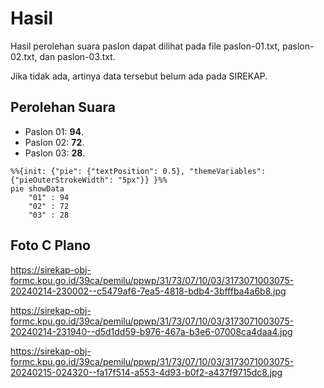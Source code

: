 # Hasil

Hasil perolehan suara paslon dapat dilihat pada file paslon-01.txt, paslon-02.txt, dan paslon-03.txt.

Jika tidak ada, artinya data tersebut belum ada pada SIREKAP.

## Perolehan Suara

 * Paslon 01: **94**.
 * Paslon 02: **72**.
 * Paslon 03: **28**.

```mermaid
%%{init: {"pie": {"textPosition": 0.5}, "themeVariables": {"pieOuterStrokeWidth": "5px"}} }%%
pie showData
    "01" : 94
    "02" : 72
    "03" : 28
```
## Foto C Plano

https://sirekap-obj-formc.kpu.go.id/39ca/pemilu/ppwp/31/73/07/10/03/3173071003075-20240214-230002--c5479af6-7ea5-4818-bdb4-3bfffba4a6b8.jpg

https://sirekap-obj-formc.kpu.go.id/39ca/pemilu/ppwp/31/73/07/10/03/3173071003075-20240214-231940--d5d1dd59-b976-467a-b3e6-07008ca4daa4.jpg

https://sirekap-obj-formc.kpu.go.id/39ca/pemilu/ppwp/31/73/07/10/03/3173071003075-20240215-024320--fa17f514-a553-4d93-b0f2-a437f9715dc8.jpg
